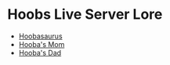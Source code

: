 # Hoobs Live Server Lore

* [Hoobasaurus](hoobasaurus)
* [Hooba's Mom](hoobasdad)
* [Hooba's Dad](hoobasmom)